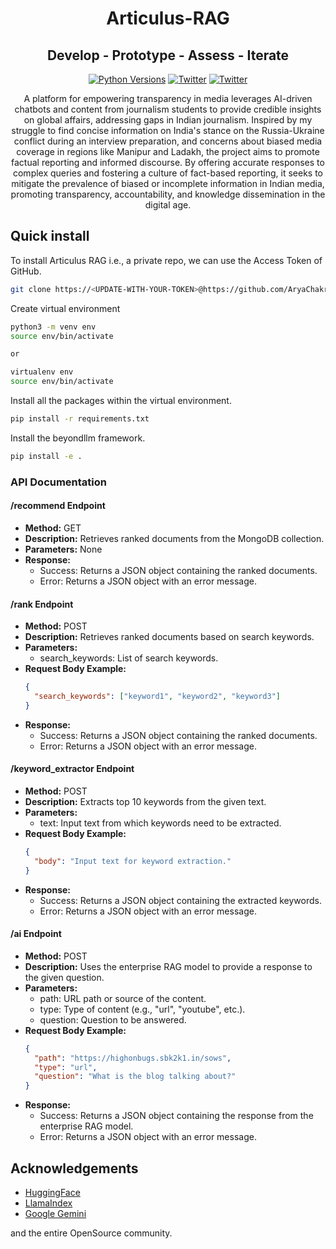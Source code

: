 <div align="center">
<h1 align="center">Articulus-RAG</h1>
<h2 align="center">Develop - Prototype - Assess - Iterate</h2>

<a href="https://img.shields.io/badge/Python-3.8%20%7C%203.9%20%7C%203.10-3776AB.svg?style=flat&logo=python&logoColor=white"><img src="https://img.shields.io/badge/Python-3.11-3776AB.svg?style=flat&logo=python&logoColor=white" alt="Python Versions"></a>
<a href="https://twitter.com/ChakrabortyAry1"><img src="https://img.shields.io/twitter/follow/Arya" alt="Twitter" /></a>
<a href="https://twitter.com/sbk_2k1"><img src="https://img.shields.io/twitter/follow/Saptarshi" alt="Twitter" /></a>

<p>A platform for empowering transparency in media leverages AI-driven chatbots and content from journalism students to provide credible insights on global affairs, addressing gaps in Indian journalism. Inspired by my struggle to find concise information on India's stance on the Russia-Ukraine conflict during an interview preparation, and concerns about biased media coverage in regions like Manipur and Ladakh, the project aims to promote factual reporting and informed discourse. By offering accurate responses to complex queries and fostering a culture of fact-based reporting, it seeks to mitigate the prevalence of biased or incomplete information in Indian media, promoting transparency, accountability, and knowledge dissemination in the digital age.</p>

</div>

## Quick install

To install Articulus RAG i.e., a private repo, we can use the Access Token of GitHub. 

```bash
git clone https://<UPDATE-WITH-YOUR-TOKEN>@https://github.com/AryaChakraborty/articulus_rag
```

Create virtual environment

```bash
python3 -m venv env 
source env/bin/activate

or

virtualenv env
source env/bin/activate
```

Install all the packages within the virtual environment. 

```bash
pip install -r requirements.txt
```

Install the beyondllm framework. 

```bash
pip install -e .
```

### API Documentation

#### /recommend Endpoint
- **Method:** GET
- **Description:** Retrieves ranked documents from the MongoDB collection.
- **Parameters:** None
- **Response:**
  - Success: Returns a JSON object containing the ranked documents.
  - Error: Returns a JSON object with an error message.

#### /rank Endpoint
- **Method:** POST
- **Description:** Retrieves ranked documents based on search keywords.
- **Parameters:**
  - search_keywords: List of search keywords.
- **Request Body Example:**
  ```json
  {
    "search_keywords": ["keyword1", "keyword2", "keyword3"]
  }
  ```
- **Response:**
  - Success: Returns a JSON object containing the ranked documents.
  - Error: Returns a JSON object with an error message.

#### /keyword_extractor Endpoint
- **Method:** POST
- **Description:** Extracts top 10 keywords from the given text.
- **Parameters:**
  - text: Input text from which keywords need to be extracted.
- **Request Body Example:**
  ```json
  {
    "body": "Input text for keyword extraction."
  }
  ```
- **Response:**
  - Success: Returns a JSON object containing the extracted keywords.
  - Error: Returns a JSON object with an error message.

#### /ai Endpoint
- **Method:** POST
- **Description:** Uses the enterprise RAG model to provide a response to the given question.
- **Parameters:**
  - path: URL path or source of the content.
  - type: Type of content (e.g., "url", "youtube", etc.).
  - question: Question to be answered.
- **Request Body Example:**
  ```json
  {
    "path": "https://highonbugs.sbk2k1.in/sows",
    "type": "url",
    "question": "What is the blog talking about?"
  }
  ```
- **Response:**
  - Success: Returns a JSON object containing the response from the enterprise RAG model.
  - Error: Returns a JSON object with an error message.

## Acknowledgements

* [HuggingFace](https://github.com/huggingface)
* [LlamaIndex](https://github.com/jerryjliu/llama_index)
* [Google Gemini](https://ai.google.dev/)
  
and the entire OpenSource community.

